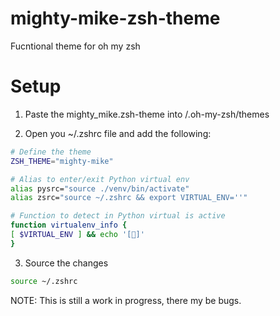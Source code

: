 # mighty-mike-zsh-theme
Fucntional theme for oh my zsh 

# Setup
1) Paste the mighty_mike.zsh-theme into /.oh-my-zsh/themes 

2) Open you ~/.zshrc file and add the following:

```bash
# Define the theme
ZSH_THEME="mighty-mike"

# Alias to enter/exit Python virtual env
alias pysrc="source ./venv/bin/activate"
alias zsrc="source ~/.zshrc && export VIRTUAL_ENV=''"

# Function to detect in Python virtual is active
function virtualenv_info {
[ $VIRTUAL_ENV ] && echo '[🐍]'
}
```

3) Source the changes
```bash 
source ~/.zshrc
```


NOTE: This is still a work in progress, there my be bugs. 
